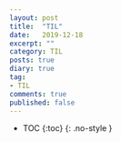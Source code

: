 ```yaml
---
layout: post
title:  "TIL"
date:   2019-12-18
excerpt: ""
category: TIL
posts: true
diary: true
tag:
- TIL
comments: true
published: false
---
```


* TOC
{:toc}
{: .no-style }

